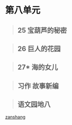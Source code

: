 # 第八单元

<Ebook grade="xxyw4b" :pages="119" :paged="119" ></Ebook>

> ## 25 宝葫芦的秘密

<Ebook grade="xxyw4b" :pages="120" :paged="122" ></Ebook>

> ## 26 巨人的花园

<Ebook grade="xxyw4b" :pages="123" :paged="126" ></Ebook>

> ## 27* 海的女儿

<Ebook grade="xxyw4b" :pages="127" :paged="130" ></Ebook>

> ## 习作 故事新编

<Ebook grade="xxyw4b" :pages="131" :paged="131" ></Ebook>

> ## 语文园地八

<Ebook grade="xxyw4b" :pages="132" :paged="133" ></Ebook>

[zanshang](../res/zanshang.md ':include')